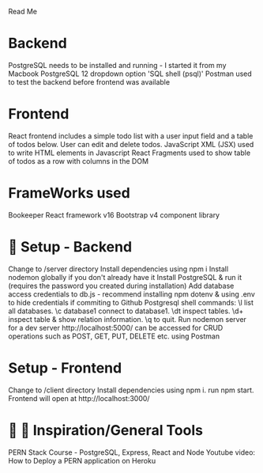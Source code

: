 Read Me 

Backend
=====================
PostgreSQL needs to be installed and running - I started it from my Macbook PostgreSQL 12 dropdown option 'SQL shell (psql)'
Postman used to test the backend before frontend was available

Frontend
=====================
React frontend includes a simple todo list with a user input field and a table of todos below. User can edit and delete todos.
JavaScript XML (JSX) used to write HTML elements in Javascript
React Fragments used to show table of todos as a row with columns in the DOM 

FrameWorks used 
=====================
Bookeeper
React framework v16
Bootstrap v4 component library 

💾 Setup - Backend
=====================

Change to /server directory
Install dependencies using npm i
Install nodemon globally if you don't already have it
Install PostgreSQL & run it (requires the password you created during installation)
Add database access credentials to db.js - recommend installing npm dotenv & using .env to hide credentials if commiting to Github
Postgresql shell commands: \l list all databases. \c database1 connect to database1. \dt inspect tables. \d+ inspect table & show relation information. \q to quit.
Run nodemon server for a dev server
http://localhost:5000/ can be accessed for CRUD operations such as POST, GET, PUT, DELETE etc. using Postman 

 Setup - Frontend
=====================
Change to /client directory
Install dependencies using npm i.
run npm start. Frontend will open at http://localhost:3000/ 

👏 🔧 Inspiration/General Tools 
=====================
PERN Stack Course - PostgreSQL, Express, React and Node 
Youtube video: How to Deploy a PERN application on Heroku
